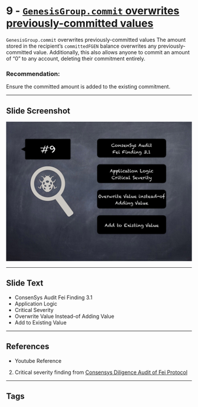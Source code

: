 
# 9 - [`GenesisGroup.commit` overwrites previously-committed values](./`GenesisGroup.commit`%20overwrites%20previously-committed%20values.md)

`GenesisGroup.commit` overwrites previously-committed values The amount stored in the recipient’s `committedFGEN` balance overwrites any previously-committed value. Additionally, this also allows anyone to commit an amount of “0” to any account, deleting their commitment entirely.
### Recommendation:
Ensure the committed amount is added to the existing commitment.
___
## Slide Screenshot
![009.png](../../images/7.%20Audit%20Findings%20101/009.png)
___
## Slide Text
- ConsenSys Audit Fei Finding 3.1
- Application Logic
- Critical Severity
- Overwrite Value Instead-of Adding Value
- Add to Existing Value
___
## References
- Youtube Reference
2. Critical severity finding from [Consensys Diligence Audit of Fei Protocol](https://consensys.net/diligence/audits/2021/01/fei-protocol/#genesisgroup-commit-overwrites-previously-committed-values)
___
## Tags
